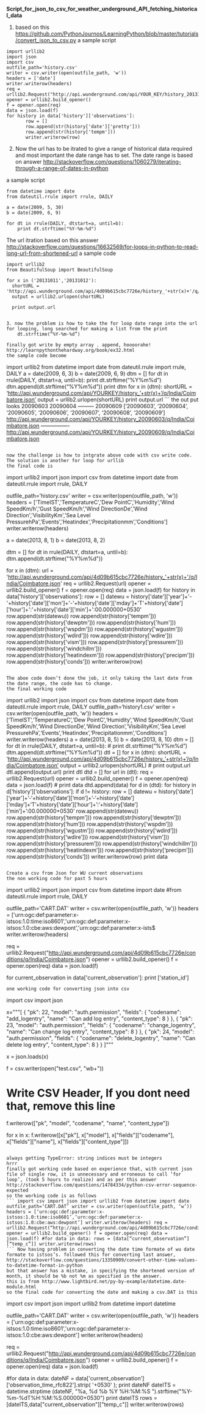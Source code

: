 **Script_for_json_to_csv_for_weather_underground_API_fetching_historical_data**

1. based on this
https://github.com/PythonJournos/LearningPython/blob/master/tutorials/convert_json_to_csv.py
a sample script

```
import urllib2
import json
import csv
outfile_path='history.csv'
writer = csv.writer(open(outfile_path, 'w'))
headers = ['date']
writer.writerow(headers)
req = urllib2.Request("http://api.wunderground.com/api/YOUR_KEY/history_20131001/q/India/Coimbatore.json")
opener = urllib2.build_opener()
f = opener.open(req)
data = json.load(f)
for history in data['history']['observations']:
       row = []
       row.append(str(history['date']['pretty']))
       row.append(str(history['tempm']))
       writer.writerow(row)
```

2. Now the url has to be itrated to give a range of historical data required and most important the date range has to set.
The date range is based on answer http://stackoverflow.com/questions/1060279/iterating-through-a-range-of-dates-in-python

a sample script
```
from datetime import date
from dateutil.rrule import rrule, DAILY

a = date(2009, 5, 30)
b = date(2009, 6, 9)

for dt in rrule(DAILY, dtstart=a, until=b):
    print dt.strftime("%Y-%m-%d")
```

The url itration based on this answer
http://stackoverflow.com/questions/16632569/for-loops-in-python-to-read-long-url-from-shortened-url
a sample code
```
import urllib2
from BeautifulSoup import BeautifulSoup

for x in ('20131011','20131012'):
  shortURL = 'http://api.wunderground.com/api/4d09b615cbc7726e/history_'+str(x)+'/q/India/Coimbatore.json'
  output = urllib2.urlopen(shortURL)

  print output.url


3. now the problem is how to take the for loop date range into the url for looping, long searched for making a list from the print
    dt.strftime(“%Y-%m-%d”)

finally got write by empty array . append, hoooorahe! http://learnpythonthehardway.org/book/ex32.html
the sample code become

```
import urllib2 from datetime
import date from dateutil.rrule
import rrule, DAILY
a = date(2009, 6, 3)
b = date(2009, 6, 9)
dtm = []
for
dt in rrule(DAILY, dtstart=a, until=b): print dt.strftime(“%Y%m%d”)
dtm.append(dt.strftime(“%Y%m%d”))
print dtm
for x in (dtm): shortURL = ‘http://api.wunderground.com/api/YOURKEY/history_’+str(x)+‘/q/India/Coimbatore.json’ output = urllib2.urlopen(shortURL)
print output.url ``` the out put looks
20090603 20090604 ——— 20090609 [‘20090603’, ‘20090604’, ‘20090605’, ‘20090606’, ‘20090607’, ‘20090608’, ‘20090609’] http://api.wunderground.com/api/YOURKEY/history_20090603/q/India/Coimbatore.json —————- http://api.wunderground.com/api/YOURKEY/history_20090609/q/India/Coimbatore.json
```

now the challenge is how to intgrate above code with csv write code.
The solution is another for loop for urllib
the final code is
```
import urllib2
import json
import csv
from datetime import date
from dateutil.rrule import rrule, DAILY

outfile_path='history.csv'
writer = csv.writer(open(outfile_path, 'w'))
headers = ['TimeIST','TemperatureC','Dew PointC','Humidity','Wind SpeedKm/h','Gust SpeedKm/h','Wind DirectionDe','Wind Direction','VisibilityKm','Sea Level PressurehPa','Events','Heatindex','Precipitationmm','Conditions']
writer.writerow(headers)


a = date(2013, 8, 1)
b = date(2013, 8, 2)

dtm = []
for dt in rrule(DAILY, dtstart=a, until=b):
    dtm.append(dt.strftime("%Y%m%d"))

for x in (dtm):
    url = 'http://api.wunderground.com/api/4d09b615cbc7726e/history_'+str(x)+'/q/India/Coimbatore.json'
    req = urllib2.Request(url)
    opener = urllib2.build_opener()
    f = opener.open(req)
    data = json.load(f)
for history in data['history']['observations']:
       row = []
       datewu = history['date']['year']+'-'+history['date']['mon']+'-'+history['date']['mday']+'T'+history['date']['hour']+':'+history['date']['min']+':00.000000+0530'    
       row.append(str(datewu))
       row.append(str(history['tempm']))
       row.append(str(history['dewptm']))
       row.append(str(history['hum']))
       row.append(str(history['wspdm']))
       row.append(str(history['wgustm']))
       row.append(str(history['wdird']))
       row.append(str(history['wdire']))
       row.append(str(history['vism']))
       row.append(str(history['pressurem']))
       row.append(str(history['windchillm']))
       row.append(str(history['heatindexm']))
       row.append(str(history['precipm']))
       row.append(str(history['conds']))
       writer.writerow(row)
```

The aboe code doen’t done the job, it only taking the last date from the date range, the code has to change.
the final working code

```
import urllib2
import json
import csv from datetime
import date from dateutil.rrule
import rrule, DAILY
outfile_path=‘history1.csv’
writer = csv.writer(open(outfile_path, ‘w’))
headers = [‘TimeIST’,‘TemperatureC’,‘Dew PointC’,‘Humidity’,‘Wind SpeedKm/h’,‘Gust SpeedKm/h’,‘Wind DirectionDe’,‘Wind Direction’,‘VisibilityKm’,‘Sea Level PressurehPa’,‘Events’,‘Heatindex’,‘Precipitationmm’,‘Conditions’] writer.writerow(headers)
a = date(2013, 8, 5) b = date(2013, 8, 10)
dtm = [] for dt in rrule(DAILY, dtstart=a, until=b): # print dt.strftime(“%Y%m%d”) dtm.append(dt.strftime(“%Y%m%d”))
dtl = [] for x in (dtm):
shortURL = ‘http://api.wunderground.com/api/4d09b615cbc7726e/history_’+str(x)+‘/q/India/Coimbatore.json’ output = urllib2.urlopen(shortURL) # print output.url dtl.append(output.url)
print dtl
dtd = [] for url in (dtl): req = urllib2.Request(url)
opener = urllib2.build_opener()
f = opener.open(req) data = json.load(f) # print data dtd.append(data)
for d in (dtd): for history in d[‘history’][‘observations’]: if d != history: row = [] datewu = history[‘date’][‘year’]+’-‘+history[’date’][‘mon’]+’-‘+history[’date’][‘mday’]+‘T’+history[‘date’][‘hour’]+’:‘+history[’date’][‘min’]+’:00.000000+0530’
row.append(str(datewu)) row.append(str(history[‘tempm’])) row.append(str(history[‘dewptm’])) row.append(str(history[‘hum’])) row.append(str(history[‘wspdm’])) row.append(str(history[‘wgustm’])) row.append(str(history[‘wdird’])) row.append(str(history[‘wdire’])) row.append(str(history[‘vism’])) row.append(str(history[‘pressurem’])) row.append(str(history[‘windchillm’])) row.append(str(history[‘heatindexm’])) row.append(str(history[‘precipm’])) row.append(str(history[‘conds’])) writer.writerow(row)
print data
```

Create a csv from Json for WU current observations
the non working code for past 5 hours

```
import urllib2
import json
import csv
from datetime import date
#from dateutil.rrule import rrule, DAILY

outfile_path='CART.DAT'
writer = csv.writer(open(outfile_path, 'w'))
headers = ['urn:ogc:def:parameter:x-istsos:1.0:time:iso8601','urn:ogc:def:parameter:x-istsos:1.0:cbe:aws:dewpont','urn:ogc:def:parameter:x-ists$
writer.writerow(headers)


req = urllib2.Request("http://api.wunderground.com/api/4d09b615cbc7726e/conditions/q/India/Coimbatore.json")
opener = urllib2.build_opener()
f = opener.open(req)
data = json.load(f)


for current_observation in data['current_observation']:
     print ['station_id']
```
one working code for converting json into csv

```
import csv
import json

x="""[ 
    { "pk": 22, "model": "auth.permission", "fields": 
        { "codename": "add_logentry", "name": "Can add log entry", "content_type": 8 } 
    }, 
    { "pk": 23, "model": "auth.permission", "fields": 
        { "codename": "change_logentry", "name": "Can change log entry", "content_type": 8 } 
    },
    { "pk": 24, "model": "auth.permission", "fields": 
        { "codename": "delete_logentry", "name": "Can delete log entry", "content_type": 8 } 
    }
]"""

x = json.loads(x)

f = csv.writer(open("test.csv", "wb+"))

# Write CSV Header, If you dont need that, remove this line
f.writerow(["pk", "model", "codename", "name", "content_type"])

for x in x:
    f.writerow([x["pk"], 
                x["model"], 
                x["fields"]["codename"], 
                x["fields"]["name"],
                x["fields"]["content_type"]])
```

always getting TypeError: string indices must be integers
hrrr
finally got working code based on experience that, with current json file of single row, it is unnecessary and erroneous to call ‘for loop’, (took 5 hours to realize) and as per this answer http://stackoverflow.com/questions/14784334/python-csv-error-sequence-expected
so the working code is as follows
``` import csv import json import urllib2 from datetime import date outfile_path=‘CART.DAT’ writer = csv.writer(open(outfile_path, ‘w’)) headers = [‘urn:ogc:def:parameter:x-istsos:1.0:time:iso8601’,‘urn:ogc:def:parameter:x-istsos:1.0:cbe:aws:dewpont’] writer.writerow(headers) req = urllib2.Request(“http://api.wunderground.com/api/4d09b615cbc7726e/conditions/q/India/Coimbatore.json”) opener = urllib2.build_opener() f = opener.open(req) data = json.load(f) #for data in data: rows = [data[“current_observation”][“temp_c”]] writer.writerow(rows)
``` Now having problem in converting the date time formate of wu date formate to istsos’s. followed this for converting last answer, http://stackoverflow.com/questions/13350909/convert-other-time-values-to-datetime-format-in-python
but that answer has a mistake, in specifying the shortened version of month, it should be %b not %m as specified in the answer.
this is from http://www.lightbird.net/py-by-example/datetime.date-module.html
so the final code for converting the date and making a csv.DAT is this

```
import csv
import json
import urllib2
from datetime import datetime


outfile_path='CART.DAT'
writer = csv.writer(open(outfile_path, 'w'))
headers = ['urn:ogc:def:parameter:x-istsos:1.0:time:iso8601','urn:ogc:def:parameter:x-istsos:1.0:cbe:aws:dewpont']
writer.writerow(headers)

req = urllib2.Request("http://api.wunderground.com/api/4d09b615cbc7726e/conditions/q/India/Coimbatore.json")
opener = urllib2.build_opener()
f = opener.open(req)
data = json.load(f)



#for data in data:
dateNF = data['current_observation']['observation_time_rfc822'].strip( '+0530' );
print dateNF
dateITS = datetime.strptime (dateNF, "%a, %d %b %Y %H:%M:%S ").strftime("%Y-%m-%dT%H:%M:%S.000000+0530")
print dateITS
rows = [dateITS,data["current_observation"]["temp_c"]]
writer.writerow(rows)
```
